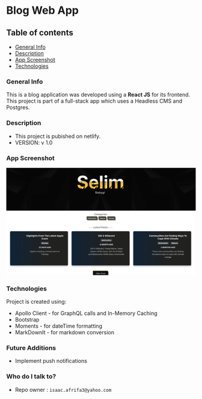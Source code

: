 # Blog Web App

## Table of contents
* [General Info](#general-info)
* [Description](#description)
* [App Screenshot](#app-screenshot)
* [Technologies](#technologies)


### General Info 
This is a blog application was developed using a **React JS**  for its frontend. This project is part of a full-stack app which uses a Headless CMS and Postgres.


### Description 
+ This project is pubished on netlify.
+ VERSION: v 1.0


### App Screenshot
![screenshot](./app_image.png)


### Technologies 
Project is created using:

* Apollo Client - for GraphQL calls and In-Memory Caching
* Bootstrap
* Moments - for dateTime formatting
* MarkDownIt - for markdown conversion


### Future Additions
* Implement push notifications


### Who do I talk to? 
* Repo owner : `isaac.afrifa3@yahoo.com`


